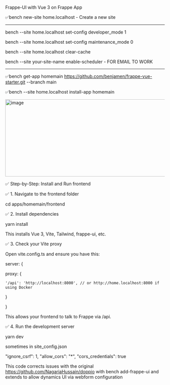Frappe-UI with Vue 3 on Frappe App

✅bench new-site home.localhost -  Create a new site


*********
bench --site home.localhost set-config developer_mode 1

bench --site home.localhost set-config maintenance_mode 0

bench --site home.localhost clear-cache

bench --site your-site-name enable-scheduler - FOR EMAIL TO WORK


************

✅bench get-app homemain https://github.com/benjamen/frappe-vue-starter.git --branch main

✅bench --site home.localhost install-app homemain

<img width="619" height="243" alt="image" src="https://github.com/user-attachments/assets/5f7af7b3-7bfc-4fd8-8e5e-3c9b46970f07" />


✅ Step-by-Step: Install and Run frontend

✅ 1. Navigate to the frontend folder

cd apps/homemain/frontend

✅ 2. Install dependencies

yarn install

This installs Vue 3, Vite, Tailwind, frappe-ui, etc.

✅ 3. Check your Vite proxy

Open vite.config.ts and ensure you have this:

server: {

  proxy: {
  
    '/api': 'http://localhost:8000', // or http://home.localhost:8000 if using Docker
    
  }
  
}

This allows your frontend to talk to Frappe via /api.

✅ 4. Run the development server

yarn dev

sometimes in site_config.json

  "ignore_csrf": 1,
  "allow_cors": "*",
  "cors_credentials": true


This code corrects issues with the original https://github.com/NagariaHussain/doppio with bench add-frappe-ui and extends to allow dynamics UI via webform configuration
